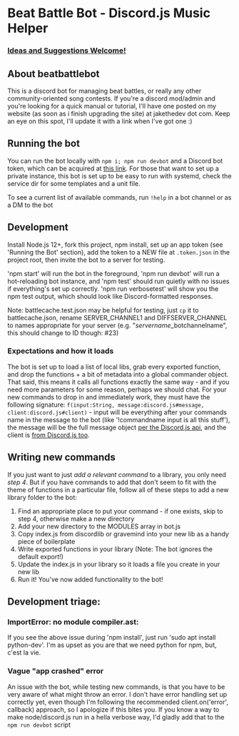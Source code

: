 # Beat Battle Bot - Discord.js Music Helper
### [Ideas and Suggestions Welcome!](https://github.com/jakethedev/beatbattlebot/issues)

## About beatbattlebot

This is a discord bot for managing beat battles, or really any other community-oriented song contests. If you're a discord mod/admin and you're looking for a quick manual or tutorial, I'll have one posted on my website (as soon as i finish upgrading the site) at jakethedev dot com. Keep an eye on this spot, I'll update it with a link when I've got one :)

## Running the bot

You can run the bot locally with `npm i; npm run devbot` and a Discord bot token, which can be acquired at [this link](https://discordapp.com/developers/applications/me). For those that want to set up a private instance, this bot is set up to be easy to run with systemd, check the service dir for some templates and a unit file. 

To see a current list of available commands, run `!help` in a bot channel or as a DM to the bot

## Development

Install Node.js 12+, fork this project, npm install, set up an app token (see 'Running the Bot' section), add the token to a NEW file at `.token.json` in the project root, then invite the bot to a server for testing.

'npm start' will run the bot in the foreground, 'npm run devbot' will run a hot-reloading bot instance, and 'npm test' should run quietly with no issues if everything's set up correctly. 'npm run verbosetest' will show you the npm test output, which should look like Discord-formatted responses.

Note: battlecache.test.json may be helpful for testing, just `cp` it to battlecache.json, rename SERVER_CHANNEL1 and DIFFSERVER_CHANNEL to names appropriate for your server (e.g. "$servername\_$botchannelname", this should change to ID though: #23)

### Expectations and how it loads

The bot is set up to load a list of local libs, grab every exported function, and drop the functions + a bit of metadata into a global commander object. That said, this means it calls all functions exactly the same way - and if you need more parameters for some reason, perhaps we should chat. For your new commands to drop in and immediately work, they must have the following signature: `f(input:String, message:discord.js#message, client:discord.js#client)` - input will be everything after your commands name in the message to the bot (like '!commandname input is all this stuff'), the message will be the full message object [per the Discord.js api](https://discord.js.org/#/docs/main/stable/class/Message), and the client is [from Discord.js too](https://discord.js.org/#/docs/main/stable/class/Client).

## Writing new commands

If you just want to just *add a relevant command* to a library, you only need *step 4*. But if you have commands to add that don't seem to fit with the theme of functions in a particular file, follow all of these steps to add a new library folder to the bot:

1. Find an appropriate place to put your command - if one exists, skip to step 4, otherwise make a new directory
2. Add your new directory to the MODULES array in bot.js
3. Copy index.js from discordlib or gravemind into your new lib as a handy piece of boilerplate
4. Write exported functions in your library (Note: The bot ignores the default export!)
5. Update the index.js in your library so it loads a file you create in your new lib
6. Run it! You've now added functionality to the bot!

## Development triage:

### ImportError: no module compiler.ast:

If you see the above issue during 'npm install', just run 'sudo apt install python-dev'. I'm as upset as you are that we need python for npm, but, c'est la vie.

### Vague "app crashed" error

An issue with the bot, while testing new commands, is that you have to be very aware of what might throw an error. I don't have error handling set up correctly yet, even though I'm following the recommended client.on('error', callback) approach, so I apologize if this bites you. If you know a way to make node/discord.js run in a hella verbose way, I'd gladly add that to the `npm run devbot` script
